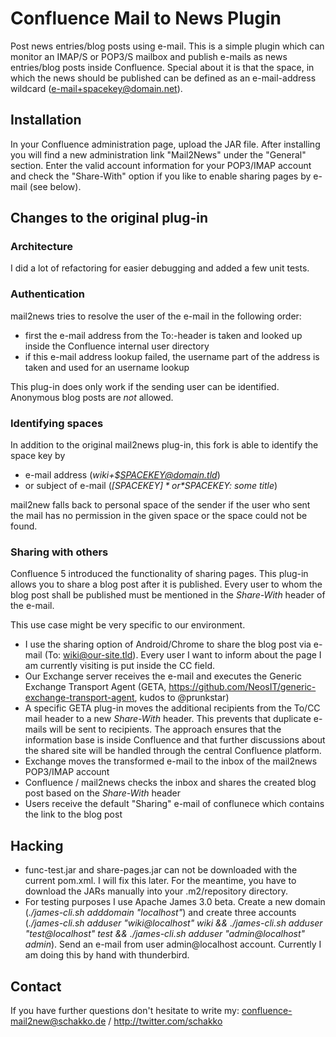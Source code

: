 # Confluence Mail to News Plugin
Post news entries/blog posts using e-mail. 
This is a simple plugin which can monitor an IMAP/S or POP3/S mailbox and publish e-mails as news entries/blog posts inside Confluence. 
Special about it is that the space, in which the news should be published can be defined as an e-mail-address wildcard (e-mail+spacekey@domain.net).

## Installation
In your Confluence administration page, upload the JAR file.
After installing you will find a new administration link "Mail2News" under the "General" section. Enter the valid account information for your POP3/IMAP account and check the "Share-With" option if you like to enable sharing pages by e-mail (see below).

## Changes to the original plug-in
### Architecture
I did a lot of refactoring for easier debugging and added a few unit tests.

### Authentication
mail2news tries to resolve the user of the e-mail in the following order:
* first the e-mail address from the To:-header is taken and looked up inside the Confluence internal user directory
* if this e-mail address lookup failed, the username part of the address is taken and used for an username lookup

This plug-in does only work if the sending user can be identified. Anonymous blog posts are _not_ allowed.

### Identifying spaces
In addition to the original mail2news plug-in, this fork is able to identify the space key by
* e-mail address (*wiki+$SPACEKEY@domain.tld*)
* or subject of e-mail (*[$SPACEKEY]* or *$SPACEKEY: some title*)

mail2new falls back to personal space of the sender if the user who sent the mail has no permission in the given space or the space could not be found.
 
### Sharing with others
Confluence 5 introduced the functionality of sharing pages. This plug-in allows you to share a blog post after it is published.
Every user to whom the blog post shall be published must be mentioned in the *Share-With* header of the e-mail. 

This use case might be very specific to our environment.
- I use the sharing option of Android/Chrome to share the blog post via e-mail (To: wiki@our-site.tld). Every user I want to inform about the page I am currently visiting is put inside the CC field.
- Our Exchange server receives the e-mail and executes the Generic Exchange Transport Agent (GETA, https://github.com/NeosIT/generic-exchange-transport-agent, kudos to @prunkstar)
- A specific GETA plug-in moves the additional recipients from the To/CC mail header to a new *Share-With* header. This prevents that duplicate e-mails will be sent to recipients. The approach ensures that the information base is inside Confluence and that further discussions about the shared site will be handled through the central Confluence platform.
- Exchange moves the transformed e-mail to the inbox of the mail2news POP3/IMAP account
- Confluence / mail2news checks the inbox and shares the created blog post based on the *Share-With* header
- Users receive the default "Sharing" e-mail of conflunece which contains the link to the blog post

## Hacking
- func-test.jar and share-pages.jar can not be downloaded with the current pom.xml. I will fix this later. For the meantime, you have to download the JARs manually into your .m2/repository directory.
- For testing purposes I use Apache James 3.0 beta. Create a new domain (*./james-cli.sh adddomain "localhost"*) and create three accounts (*./james-cli.sh adduser "wiki@localhost" wiki && ./james-cli.sh adduser "test@localhost" test && ./james-cli.sh adduser "admin@localhost" admin*). Send an e-mail from user admin@localhost account. Currently I am doing this by hand with thunderbird.
 
## Contact
If you have further questions don't hesitate to write my: confluence-mail2new@schakko.de / http://twitter.com/schakko

